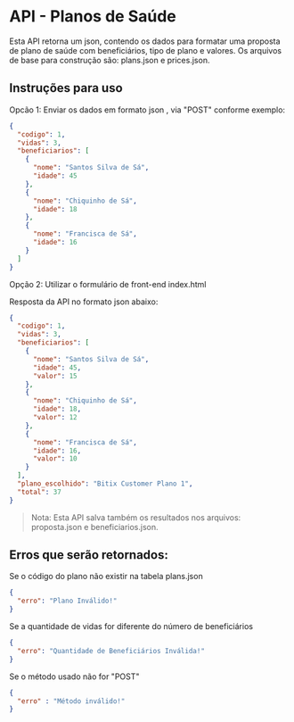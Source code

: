 # API - Planos de Saúde

Esta API retorna um json, contendo os dados para formatar uma proposta de plano de saúde
com beneficiários, tipo de plano e valores. Os arquivos de base para construção são: plans.json e prices.json. 

## Instruções para uso 

Opcão 1: Enviar os dados em formato json ,  via "POST" conforme exemplo:

```json
{
  "codigo": 1,
  "vidas": 3,
  "beneficiarios": [
    {
      "nome": "Santos Silva de Sá",
      "idade": 45
    },
    {
      "nome": "Chiquinho de Sá",
      "idade": 18
    },
    {
      "nome": "Francisca de Sá",
      "idade": 16
    }
  ]
}
```

Opção 2: Utilizar o formulário de front-end index.html

Resposta da API no formato json abaixo:
```json
{
  "codigo": 1,
  "vidas": 3,
  "beneficiarios": [
    {
      "nome": "Santos Silva de Sá",
      "idade": 45,
      "valor": 15
    },
    {
      "nome": "Chiquinho de Sá",
      "idade": 18,
      "valor": 12
    },
    {
      "nome": "Francisca de Sá",
      "idade": 16,
      "valor": 10
    }
  ],
  "plano_escolhido": "Bitix Customer Plano 1",
  "total": 37
}
```


> Nota: Esta API salva também os resultados nos arquivos: 
> proposta.json e beneficiarios.json.


## Erros que serão retornados:

Se o código do plano não existir na tabela plans.json
```json
{
  "erro": "Plano Inválido!"
}
```

Se a quantidade de vidas for diferente do número de beneficiários 
```json
{
  "erro": "Quantidade de Beneficiários Inválida!"
}
```
Se o método usado não for "POST"
```json
{
  "erro" : "Método inválido!"
}
```